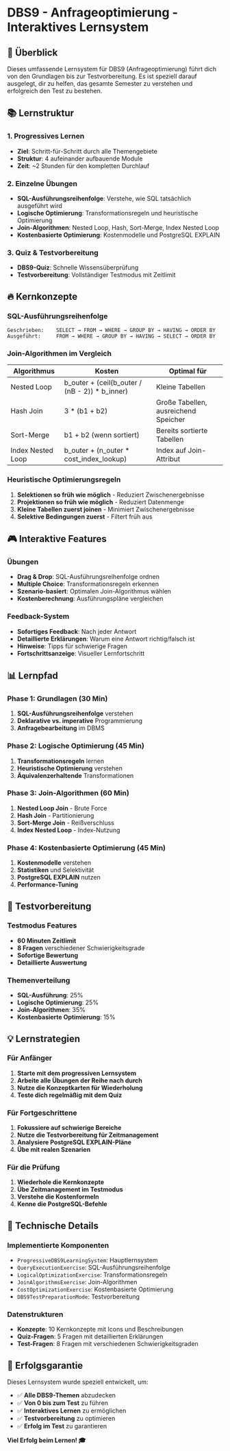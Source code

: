 # DBS9 - Anfrageoptimierung - Interaktives Lernsystem

## 🎯 Überblick

Dieses umfassende Lernsystem für DBS9 (Anfrageoptimierung) führt dich von den Grundlagen bis zur Testvorbereitung. Es ist speziell darauf ausgelegt, dir zu helfen, das gesamte Semester zu verstehen und erfolgreich den Test zu bestehen.

## 📚 Lernstruktur

### 1. **Progressives Lernen** 
- **Ziel**: Schritt-für-Schritt durch alle Themengebiete
- **Struktur**: 4 aufeinander aufbauende Module
- **Zeit**: ~2 Stunden für den kompletten Durchlauf

### 2. **Einzelne Übungen**
- **SQL-Ausführungsreihenfolge**: Verstehe, wie SQL tatsächlich ausgeführt wird
- **Logische Optimierung**: Transformationsregeln und heuristische Optimierung
- **Join-Algorithmen**: Nested Loop, Hash, Sort-Merge, Index Nested Loop
- **Kostenbasierte Optimierung**: Kostenmodelle und PostgreSQL EXPLAIN

### 3. **Quiz & Testvorbereitung**
- **DBS9-Quiz**: Schnelle Wissensüberprüfung
- **Testvorbereitung**: Vollständiger Testmodus mit Zeitlimit

## 🔥 Kernkonzepte

### SQL-Ausführungsreihenfolge
```
Geschrieben:    SELECT → FROM → WHERE → GROUP BY → HAVING → ORDER BY
Ausgeführt:     FROM → WHERE → GROUP BY → HAVING → SELECT → ORDER BY
```

### Join-Algorithmen im Vergleich
| Algorithmus | Kosten | Optimal für |
|-------------|--------|-------------|
| Nested Loop | b_outer + (ceil(b_outer / (nB - 2)) * b_inner) | Kleine Tabellen |
| Hash Join | 3 * (b1 + b2) | Große Tabellen, ausreichend Speicher |
| Sort-Merge | b1 + b2 (wenn sortiert) | Bereits sortierte Tabellen |
| Index Nested Loop | b_outer + (n_outer * cost_index_lookup) | Index auf Join-Attribut |

### Heuristische Optimierungsregeln
1. **Selektionen so früh wie möglich** - Reduziert Zwischenergebnisse
2. **Projektionen so früh wie möglich** - Reduziert Datenmenge
3. **Kleine Tabellen zuerst joinen** - Minimiert Zwischenergebnisse
4. **Selektive Bedingungen zuerst** - Filtert früh aus

## 🎮 Interaktive Features

### Übungen
- **Drag & Drop**: SQL-Ausführungsreihenfolge ordnen
- **Multiple Choice**: Transformationsregeln erkennen
- **Szenario-basiert**: Optimalen Join-Algorithmus wählen
- **Kostenberechnung**: Ausführungspläne vergleichen

### Feedback-System
- **Sofortiges Feedback**: Nach jeder Antwort
- **Detaillierte Erklärungen**: Warum eine Antwort richtig/falsch ist
- **Hinweise**: Tipps für schwierige Fragen
- **Fortschrittsanzeige**: Visueller Lernfortschritt

## 📊 Lernpfad

### Phase 1: Grundlagen (30 Min)
1. **SQL-Ausführungsreihenfolge** verstehen
2. **Deklarative vs. imperative** Programmierung
3. **Anfragebearbeitung** im DBMS

### Phase 2: Logische Optimierung (45 Min)
1. **Transformationsregeln** lernen
2. **Heuristische Optimierung** verstehen
3. **Äquivalenzerhaltende** Transformationen

### Phase 3: Join-Algorithmen (60 Min)
1. **Nested Loop Join** - Brute Force
2. **Hash Join** - Partitionierung
3. **Sort-Merge Join** - Reißverschluss
4. **Index Nested Loop** - Index-Nutzung

### Phase 4: Kostenbasierte Optimierung (45 Min)
1. **Kostenmodelle** verstehen
2. **Statistiken** und Selektivität
3. **PostgreSQL EXPLAIN** nutzen
4. **Performance-Tuning**

## 🎯 Testvorbereitung

### Testmodus Features
- **60 Minuten Zeitlimit**
- **8 Fragen** verschiedener Schwierigkeitsgrade
- **Sofortige Bewertung**
- **Detaillierte Auswertung**

### Themenverteilung
- **SQL-Ausführung**: 25%
- **Logische Optimierung**: 25%
- **Join-Algorithmen**: 35%
- **Kostenbasierte Optimierung**: 15%

## 💡 Lernstrategien

### Für Anfänger
1. **Starte mit dem progressiven Lernsystem**
2. **Arbeite alle Übungen der Reihe nach durch**
3. **Nutze die Konzeptkarten für Wiederholung**
4. **Teste dich regelmäßig mit dem Quiz**

### Für Fortgeschrittene
1. **Fokussiere auf schwierige Bereiche**
2. **Nutze die Testvorbereitung für Zeitmanagement**
3. **Analysiere PostgreSQL EXPLAIN-Pläne**
4. **Übe mit realen Szenarien**

### Für die Prüfung
1. **Wiederhole die Kernkonzepte**
2. **Übe Zeitmanagement im Testmodus**
3. **Verstehe die Kostenformeln**
4. **Kenne die PostgreSQL-Befehle**

## 🔧 Technische Details

### Implementierte Komponenten
- `ProgressiveDBS9LearningSystem`: Hauptlernsystem
- `QueryExecutionExercise`: SQL-Ausführungsreihenfolge
- `LogicalOptimizationExercise`: Transformationsregeln
- `JoinAlgorithmsExercise`: Join-Algorithmen
- `CostOptimizationExercise`: Kostenbasierte Optimierung
- `DBS9TestPreparationMode`: Testvorbereitung

### Datenstrukturen
- **Konzepte**: 10 Kernkonzepte mit Icons und Beschreibungen
- **Quiz-Fragen**: 5 Fragen mit detaillierten Erklärungen
- **Test-Fragen**: 8 Fragen mit verschiedenen Schwierigkeitsgraden

## 🚀 Erfolgsgarantie

Dieses Lernsystem wurde speziell entwickelt, um:
- ✅ **Alle DBS9-Themen** abzudecken
- ✅ **Von 0 bis zum Test** zu führen
- ✅ **Interaktives Lernen** zu ermöglichen
- ✅ **Testvorbereitung** zu optimieren
- ✅ **Erfolg im Test** zu garantieren

**Viel Erfolg beim Lernen! 🎓**
